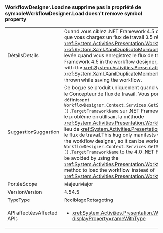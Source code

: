 ### <a name="workflowdesignerload-doesnt-remove-symbol-property"></a><span data-ttu-id="39987-101">WorkflowDesigner.Load ne supprime pas la propriété de symbole</span><span class="sxs-lookup"><span data-stu-id="39987-101">WorkflowDesigner.Load doesn't remove symbol property</span></span>

|   |   |
|---|---|
|<span data-ttu-id="39987-102">Détails</span><span class="sxs-lookup"><span data-stu-id="39987-102">Details</span></span>|<span data-ttu-id="39987-103">Quand vous ciblez .NET Framework 4.5 dans le Concepteur de flux de travail et que vous chargez un flux de travail 3.5 réhébergé avec la méthode <xref:System.Activities.Presentation.WorkflowDesigner.Load>, une exception <xref:System.Xaml.XamlDuplicateMemberException?displayProperty=name> est levée quand vous enregistrez le flux de travail.</span><span class="sxs-lookup"><span data-stu-id="39987-103">When targeting the .NET Framework 4.5 in the workflow designer, and loading a re-hosted 3.5 workflow with the <xref:System.Activities.Presentation.WorkflowDesigner.Load> method, a <xref:System.Xaml.XamlDuplicateMemberException?displayProperty=name> is thrown while saving the workflow.</span></span>|
|<span data-ttu-id="39987-104">Suggestion</span><span class="sxs-lookup"><span data-stu-id="39987-104">Suggestion</span></span>|<span data-ttu-id="39987-105">Ce bogue se produit uniquement quand vous reciblez .NET Framework 4.5 dans le Concepteur de flux de travail. Vous pouvez donc contourner ce problème en définissant <code>WorkflowDesigner.Context.Services.GetService&lt;DesignerConfigurationService&gt;().TargetFrameworkName</code> sur .NET Framework 4.0. Vous pouvez également éviter le problème en utilisant la méthode <xref:System.Activities.Presentation.WorkflowDesigner.Load(System.String)> au lieu de <xref:System.Activities.Presentation.WorkflowDesigner.Load> pour charger le flux de travail.</span><span class="sxs-lookup"><span data-stu-id="39987-105">This bug only manifests when targeting .NET Framework 4.5 in the workflow designer, so it can be worked around by setting the <code>WorkflowDesigner.Context.Services.GetService&lt;DesignerConfigurationService&gt;().TargetFrameworkName</code> to the 4.0 .NET Framework.Alternatively, the issue may be avoided by using the <xref:System.Activities.Presentation.WorkflowDesigner.Load(System.String)> method to load the workflow, instead of <xref:System.Activities.Presentation.WorkflowDesigner.Load>.</span></span>|
|<span data-ttu-id="39987-106">Portée</span><span class="sxs-lookup"><span data-stu-id="39987-106">Scope</span></span>|<span data-ttu-id="39987-107">Majeur</span><span class="sxs-lookup"><span data-stu-id="39987-107">Major</span></span>|
|<span data-ttu-id="39987-108">Version</span><span class="sxs-lookup"><span data-stu-id="39987-108">Version</span></span>|<span data-ttu-id="39987-109">4.5</span><span class="sxs-lookup"><span data-stu-id="39987-109">4.5</span></span>|
|<span data-ttu-id="39987-110">Type</span><span class="sxs-lookup"><span data-stu-id="39987-110">Type</span></span>|<span data-ttu-id="39987-111">Reciblage</span><span class="sxs-lookup"><span data-stu-id="39987-111">Retargeting</span></span>|
|<span data-ttu-id="39987-112">API affectées</span><span class="sxs-lookup"><span data-stu-id="39987-112">Affected APIs</span></span>|<ul><li><xref:System.Activities.Presentation.WorkflowDesigner.Load?displayProperty=nameWithType></li></ul>|

